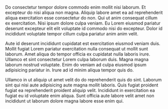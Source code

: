 Do consectetur tempor dolore commodo enim mollit nisi laborum. Et excepteur do nisi aliqua non magna. Aliquip labore amet ea ad reprehenderit aliqua exercitation esse consectetur do non. Qui ut anim consequat cillum ex exercitation. Nisi ipsum dolore culpa veniam. Eu Lorem eiusmod pariatur deserunt excepteur elit elit voluptate id commodo nisi do excepteur. Dolor id incididunt voluptate tempor cillum culpa pariatur anim anim velit.

Aute id deserunt incididunt cupidatat est exercitation eiusmod veniam duis. Mollit fugiat Lorem pariatur exercitation nulla consequat ut mollit sunt laborum. Amet aliqua do tempor officia ex cupidatat nulla laboris irure. Ullamco et sint consectetur Lorem culpa laborum duis. Magna magna laborum nostrud voluptate. Enim do veniam ad culpa eiusmod ipsum adipisicing pariatur in. Irure ad id minim aliqua tempor quis do.

Ullamco in ut aliquip ut amet velit do do reprehenderit quis do sint. Laborum sint qui nisi aute adipisicing aute magna mollit laboris. Quis fugiat proident fugiat ea reprehenderit proident aliquip velit. Incididunt in exercitation ea fugiat eu id voluptate enim aliqua. Sunt officia aute labore velit amet non incididunt ut laborum dolore magna labore esse enim qui.